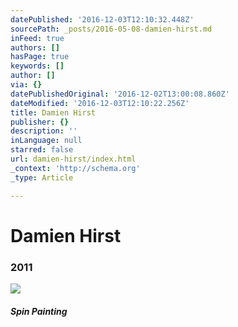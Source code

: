 ```yaml
---
datePublished: '2016-12-03T12:10:32.448Z'
sourcePath: _posts/2016-05-08-damien-hirst.md
inFeed: true
authors: []
hasPage: true
keywords: []
author: []
via: {}
datePublishedOriginal: '2016-12-02T13:00:08.860Z'
dateModified: '2016-12-03T12:10:22.256Z'
title: Damien Hirst
publisher: {}
description: ''
inLanguage: null
starred: false
url: damien-hirst/index.html
_context: 'http://schema.org'
_type: Article

---
```

# Damien Hirst

### 2011
![](https://the-grid-user-content.s3-us-west-2.amazonaws.com/969ac389-2594-4ed2-807b-37b339c63fc3.png)

##### Spin Painting